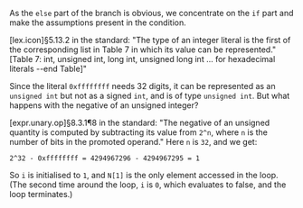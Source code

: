 As the `else` part of the branch is obvious, we concentrate on the `if` part and make the assumptions present in the condition.

[lex.icon]§5.13.2 in the standard: "The type of an integer literal is the first of the corresponding list in  Table 7 in which its value can be represented." [Table 7: int, unsigned int, long int, unsigned long int ... for hexadecimal literals --end Table]"

Since the literal `0xffffffff` needs 32 digits, it can be represented as an `unsigned int` but not as a signed `int`, and is of type `unsigned int`. But what happens with the negative of an unsigned integer?

[expr.unary.op]§8.3.1¶8 in the standard: "The negative of an unsigned quantity is computed by subtracting its value from `2^n`, where `n` is the number of bits in the promoted operand." Here `n` is `32`, and we get:

`2^32 - 0xffffffff = 4294967296 - 4294967295 = 1`

So `i` is initialised to `1`, and `N[1]` is the only element accessed in the loop. (The second time around the loop, `i` is `0`, which evaluates to false, and the loop terminates.)
